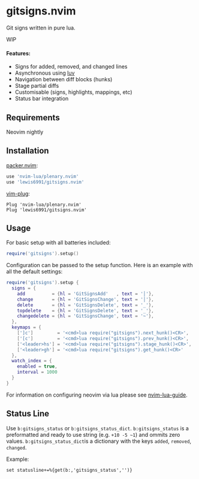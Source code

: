 # gitsigns.nvim
Git signs written in pure lua.

WIP

#### Features:

- Signs for added, removed, and changed lines
- Asynchronous using [luv](https://github.com/luvit/luv/blob/master/docs.md)
- Navigation between diff blocks (hunks)
- Stage partial diffs
- Customisable (signs, highlights, mappings, etc)
- Status bar integration

## Requirements
Neovim nightly

## Installation

[packer.nvim](https://github.com/wbthomason/packer.nvim):
```lua
use 'nvim-lua/plenary.nvim'
use 'lewis6991/gitsigns.nvim'
```

[vim-plug](https://github.com/junegunn/vim-plug):
```vim
Plug 'nvim-lua/plenary.nvim'
Plug 'lewis6991/gitsigns.nvim'
```

## Usage

For basic setup with all batteries included:
```lua
require('gitsigns').setup()
```

Configuration can be passed to the setup function. Here is an example with all
the default settings:

```lua
require('gitsigns').setup {
  signs = {
    add          = {hl = 'GitSignsAdd'   , text = '│'},
    change       = {hl = 'GitSignsChange', text = '│'},
    delete       = {hl = 'GitSignsDelete', text = '_'},
    topdelete    = {hl = 'GitSignsDelete', text = '_'},
    changedelete = {hl = 'GitSignsChange', text = '~'},
  },
  keymaps = {
    [']c']         = '<cmd>lua require("gitsigns").next_hunk()<CR>',
    ['[c']         = '<cmd>lua require("gitsigns").prev_hunk()<CR>',
    ['<leader>hs'] = '<cmd>lua require("gitsigns").stage_hunk()<CR>',
    ['<leader>gh'] = '<cmd>lua require("gitsigns").get_hunk()<CR>'
  },
  watch_index = {
    enabled = true,
    interval = 1000
  }
}
```

For information on configuring neovim via lua please see
[nvim-lua-guide](https://github.com/nanotee/nvim-lua-guide).

## Status Line

Use `b:gitsigns_status` or `b:gitsigns_status_dict`. `b:gitsigns_status` is
a preformatted and ready to use string (e.g. `+10 -5 ~1`) and ommits zero
values. `b:gitsigns_status_dict`is a dictionary with the keys `added`,
`removed`, `changed`.

Example:
```viml
set statusline+=%{get(b:,'gitsigns_status','')}
```
